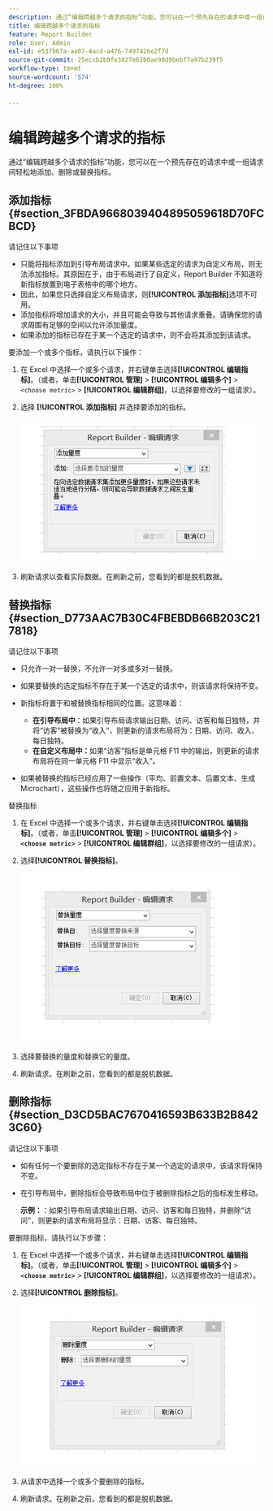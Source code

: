 ```yaml
---
description: 通过“编辑跨越多个请求的指标”功能，您可以在一个预先存在的请求中或一组请求间轻松地添加、删除或替换指标。
title: 编辑跨越多个请求的指标
feature: Report Builder
role: User, Admin
exl-id: e537b67a-aa07-4acd-a476-7497426e2f7d
source-git-commit: 25eccb2b9fe3827e62b0ae98d9bebf7a97b239f5
workflow-type: tm+mt
source-wordcount: '574'
ht-degree: 100%

---
```


# 编辑跨越多个请求的指标

通过“编辑跨越多个请求的指标”功能，您可以在一个预先存在的请求中或一组请求间轻松地添加、删除或替换指标。

## 添加指标 {#section_3FBDA9668039404895059618D70FCBCD}

请记住以下事项

* 只能将指标添加到引导布局请求中。如果某些选定的请求为自定义布局，则无法添加指标。其原因在于，由于布局进行了自定义，Report Builder 不知道将新指标放置到电子表格中的哪个地方。
* 因此，如果您只选择自定义布局请求，则&#x200B;**[!UICONTROL 添加指标]**&#x200B;选项不可用。
* 添加指标将增加请求的大小，并且可能会导致与其他请求重叠。请确保您的请求周围有足够的空间以允许添加量度。
* 如果添加的指标已存在于某一个选定的请求中，则不会将其添加到该请求。

要添加一个或多个指标，请执行以下操作：

1. 在 Excel 中选择一个或多个请求，并右键单击选择&#x200B;**[!UICONTROL 编辑指标]**。（或者，单击&#x200B;**[!UICONTROL 管理]** > **[!UICONTROL 编辑多个]** > `<choose metric>` > **[!UICONTROL 编辑群组]**，以选择要修改的一组请求）。
1. 选择 **[!UICONTROL 添加指标]** 并选择要添加的指标。

   ![添加量度](assets/add_metric.png)

1. 刷新请求以查看实际数据。在刷新之前，您看到的都是脱机数据。

## 替换指标 {#section_D773AAC7B30C4FBEBDB66B203C217818}

请记住以下事项

* 只允许一对一替换，不允许一对多或多对一替换。
* 如果要替换的选定指标不存在于某一个选定的请求中，则该请求将保持不变。
* 新指标将置于和被替换指标相同的位置。这意味着：

   * **在引导布局中**：如果引导布局请求输出日期、访问、访客和每日独特，并将“访客”被替换为“收入”，则更新的请求布局将为：日期、访问、收入、每日独特。
   * **在自定义布局中：**&#x200B;如果“访客”指标是单元格 F11 中的输出，则更新的请求布局将在同一单元格 F11 中显示“收入”。

* 如果被替换的指标已经应用了一些操作（平均、前置文本、后置文本、生成 Microchart），这些操作也将随之应用于新指标。

替换指标

1. 在 Excel 中选择一个或多个请求，并右键单击选择&#x200B;**[!UICONTROL 编辑指标]**。（或者，单击&#x200B;**[!UICONTROL 管理]** > **[!UICONTROL 编辑多个]** > **`<choose metric>`** > **[!UICONTROL 编辑群组]**，以选择要修改的一组请求）。

1. 选择&#x200B;**[!UICONTROL 替换指标]**。

   ![替换量度](assets/replace_metric.png)

1. 选择要替换的量度和替换它的量度。
1. 刷新请求。在刷新之前，您看到的都是脱机数据。

## 删除指标 {#section_D3CD5BAC7670416593B633B2B8423C60}

请记住以下事项

* 如有任何一个要删除的选定指标不存在于某一个选定的请求中，该请求将保持不变。
* 在引导布局中，删除指标会导致布局中位于被删除指标之后的指标发生移动。

   **示例：**：如果引导布局请求输出日期、访问、访客和每日独特，并删除“访问”，则更新的请求布局将显示：日期、访客、每日独特。

要删除指标，请执行以下步骤：

1. 在 Excel 中选择一个或多个请求，并右键单击选择&#x200B;**[!UICONTROL 编辑指标]**。（或者，单击&#x200B;**[!UICONTROL 管理]** > **[!UICONTROL 编辑多个]** > **`<choose metric>`** > **[!UICONTROL 编辑群组]**，以选择要修改的一组请求）。

1. 选择&#x200B;**[!UICONTROL 删除指标]**。

   ![移除量度](assets/remove_metric.png)

1. 从请求中选择一个或多个要删除的指标。
1. 刷新请求。在刷新之前，您看到的都是脱机数据。
